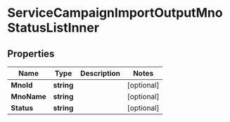 

# ServiceCampaignImportOutputMnoStatusListInner


## Properties

| Name | Type | Description | Notes |
|------------ | ------------- | ------------- | -------------|
|**MnoId** | **string** |  |  [optional] |
|**MnoName** | **string** |  |  [optional] |
|**Status** | **string** |  |  [optional] |



